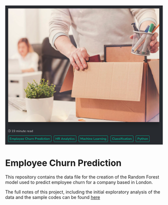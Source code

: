 
[![Logo](employee-churn-logo.png)](https://leekarensl.github.io/2023/03/17/employee-churn-prediction.html)


# Employee Churn Prediction



This repository contains the data file for the creation of the Random Forest model used to predict employee churn for a company based in London.

The full notes of this project, including the initial exploratory analysis of the data and the sample codes can be found [here](https://leekarensl.github.io/2023/03/17/employee-churn-prediction.html)

